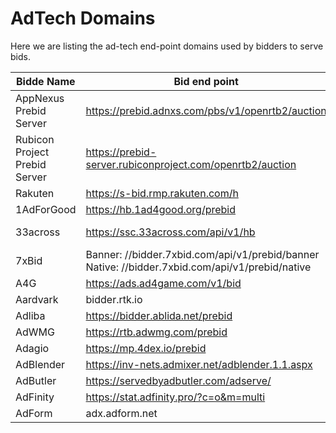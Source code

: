 # AdTech Domains

Here we are listing the ad-tech end-point domains used by bidders to serve bids.

Bidde Name | Bid end point | User-sync end point |
------------ | ------------- | -------------
AppNexus Prebid Server | https://prebid.adnxs.com/pbs/v1/openrtb2/auction | https://prebid.adnxs.com/pbs/v1/cookie_sync |
Rubicon Project Prebid Server | https://prebid-server.rubiconproject.com/openrtb2/auction | https://prebid-server.rubiconproject.com/cookie_sync |
Rakuten | https://s-bid.rmp.rakuten.com/h | |
1AdForGood | https://hb.1ad4good.org/prebid | |
33across | https://ssc.33across.com/api/v1/hb | https://ssc-cms.33across.com/ps/?m=xch&rt=html&ru=deb |
7xBid | Banner: //bidder.7xbid.com/api/v1/prebid/banner Native: //bidder.7xbid.com/api/v1/prebid/native | //bidder.7xbid.com/api/v1/cookie/gen |
A4G | https://ads.ad4game.com/v1/bid | |
Aardvark | bidder.rtk.io | sync.rtk.io |
Adliba | https://bidder.ablida.net/prebid | |
AdWMG | https://rtb.adwmg.com/prebid | https://rtb.adwmg.com/cphb.html? |
Adagio | https://mp.4dex.io/prebid | |
AdBlender | https://inv-nets.admixer.net/adblender.1.1.aspx | |
AdButler | https://servedbyadbutler.com/adserve/ | |
AdFinity | https://stat.adfinity.pro/?c=o&m=multi | https://stat.adfinity.pro/?c=o&m=cookie |
AdForm | adx.adform.net | |
